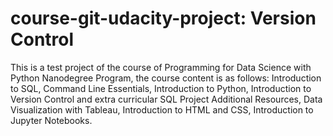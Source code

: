 # course-git-udacity-project: Version Control
This is a test project of the course of Programming for Data Science with Python Nanodegree Program, the course content is as follows: Introduction to SQL, Command Line Essentials, Introduction to Python, Introduction to Version Control and extra curricular SQL Project Additional Resources, Data Visualization with Tableau, Introduction to HTML and CSS, Introduction to Jupyter Notebooks.
